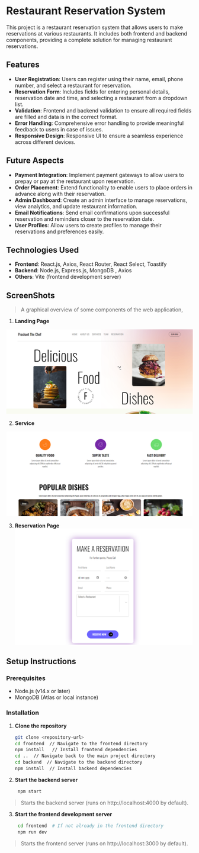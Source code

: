 # Restaurant Reservation System

This project is a restaurant reservation system that allows users to make reservations at various restaurants. It includes both frontend and backend components, providing a complete solution for managing restaurant reservations.

## Features

- **User Registration**: Users can register using their name, email, phone number, and select a restaurant for reservation.
- **Reservation Form**: Includes fields for entering personal details, reservation date and time, and selecting a restaurant from a dropdown list.
- **Validation**: Frontend and backend validation to ensure all required fields are filled and data is in the correct format.
- **Error Handling**: Comprehensive error handling to provide meaningful feedback to users in case of issues.
- **Responsive Design**: Responsive UI to ensure a seamless experience across different devices.

## Future Aspects

- **Payment Integration**: Implement payment gateways to allow users to prepay or pay at the restaurant upon reservation.
- **Order Placement**: Extend functionality to enable users to place orders in advance along with their reservation.
- **Admin Dashboard**: Create an admin interface to manage reservations, view analytics, and update restaurant information.
- **Email Notifications**: Send email confirmations upon successful reservation and reminders closer to the reservation date.
- **User Profiles**: Allow users to create profiles to manage their reservations and preferences easily.

## Technologies Used

- **Frontend**: React.js, Axios, React Router, React Select, Toastify
- **Backend**: Node.js, Express.js, MongoDB , Axios
- **Others**: Vite (frontend development server)
## ScreenShots
>A graphical overview of some components of the web application,

1. **Landing Page**

![alt text](image.png)

2. **Service**

![alt text](image-1.png)

3. **Reservation Page**
![alt text](image-2.png)

## Setup Instructions

### Prerequisites

- Node.js (v14.x or later)
- MongoDB (Atlas or local instance)

### Installation

1. **Clone the repository**

   ```bash
   git clone <repository-url>
   cd frontend  // Navigate to the frontend directory
   npm install   // Install frontend dependencies
   cd ..  // Navigate back to the main project directory
   cd backend  // Navigate to the backend directory
   npm install  // Install backend dependencies

2. **Start the backend server**

   ```bash
    npm start
>Starts the backend server (runs on http://localhost:4000 by default).


3. **Start the frontend development server**

   ```bash
    cd frontend  # If not already in the frontend directory
    npm run dev
>Starts the frontend server (runs on http://localhost:3000 by default).


